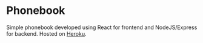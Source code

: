 # Phonebook

Simple phonebook developed using React for frontend and NodeJS/Express for backend. Hosted on [Heroku](https://guarded-retreat-98974.herokuapp.com/).